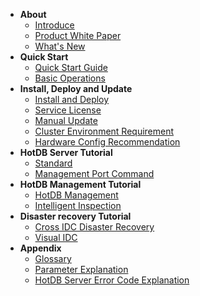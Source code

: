 <!--* README--><!--Content from: https://www.hotdb.com/server-->
* **About**
  * [Introduce](introduce.md)<!--Content from: https://www.hotdb.com/server-->
  * [Product White Paper](white-paper.md)<!--Content from: Distributed Transactional Database HotDB Server - V2.5.6 Product White Paper.docx-->
  * [What's New](whats-new.md)
* **Quick Start**
  * [Quick Start Guide](quick-start-guide.md)
  * [Basic Operations](basic-operations.md)
* **Install, Deploy and Update**
  * [Install and Deploy](install-and-deploy.md)
  * [Service License](service-license.md)
  * [Manual Update](manual-update.md)
  * [Cluster Environment Requirement](cluster-environment-requirement.md)
  * [Hardware Config Recommendation](hardware-config-recommendation.md)
* **HotDB Server Tutorial**
  * [Standard](standard.md)
  * [Management Port Command](management-port-command.md)
* **HotDB Management Tutorial**
  * [HotDB Management](hotdb-management.md)
  * [Intelligent Inspection](intelligent-inspection.md)
* **Disaster recovery Tutorial**
  * [Cross IDC Disaster Recovery](cross-idc-disaster-recovery.md)
  * [Visual IDC](visual-idc.md) 
* **Appendix**
  * [Glossary](glossary.md)
  * [Parameter Explanation](hotdb-management-parameters.md)
  * [HotDB Server Error Code Explanation](error-codes.md)
